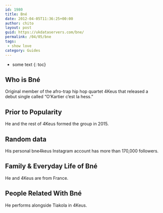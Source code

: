 ```yaml
---
id: 1980
title: Bné
date: 2012-04-05T11:36:25+00:00
author: chito
layout: post
guid: https://ukdataservers.com/bne/
permalink: /04/05/bne
tags:
 - show love
category: Guides
---
```


* some text
{: toc}


## Who is  Bné
                  
                  
                  
Original member of the afro-trap hip hop quartet 4Keus that released a debut single called &#8220;O&#8217;Kartier c&#8217;est la hess.&#8221; 
                  
                
                
                
## Prior to Popularity 
                  
                  
                  
He and the rest of 4Keus formed the group in 2015.
                  
                
                
                
## Random data 
                  
                  
                  
His personal bne4keus Instagram account has more than 170,000 followers.
                  
                
                
                
## Family & Everyday Life of Bné
                  
                  
                  
He and 4Keus are from France.
                  
                
                
                
## People Related With  Bné
                  
                  
                  
He performs alongside Tiakola in 4Keus.
                  
                
              
            
          
          
          
    
    
  
